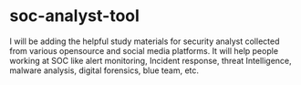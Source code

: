 # soc-analyst-tool
I will be adding the helpful study materials for security analyst collected from various opensource and social media platforms. It will help people working at SOC like alert monitoring,  Incident response, threat Intelligence, malware analysis, digital forensics, blue team, etc. 
